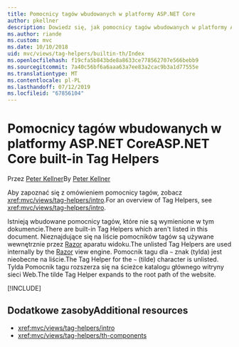 ```yaml
---
title: Pomocnicy tagów wbudowanych w platformy ASP.NET Core
author: pkellner
description: Dowiedz się, jak pomocnicy tagów wbudowanych w platformy ASP.NET Core zwiększyć produktywność.
ms.author: riande
ms.custom: mvc
ms.date: 10/10/2018
uid: mvc/views/tag-helpers/builtin-th/Index
ms.openlocfilehash: f19cfa5b843bde8a8633ce778562707e566bebb9
ms.sourcegitcommit: 7a40c56bf6a6aaa63a7ee83a2cac9b3a1d77555e
ms.translationtype: MT
ms.contentlocale: pl-PL
ms.lasthandoff: 07/12/2019
ms.locfileid: "67856104"
---
```

# <a name="aspnet-core-built-in-tag-helpers"></a><span data-ttu-id="a24d5-103">Pomocnicy tagów wbudowanych w platformy ASP.NET Core</span><span class="sxs-lookup"><span data-stu-id="a24d5-103">ASP.NET Core built-in Tag Helpers</span></span>

<span data-ttu-id="a24d5-104">Przez [Peter Kellner](https://peterkellner.net)</span><span class="sxs-lookup"><span data-stu-id="a24d5-104">By [Peter Kellner](https://peterkellner.net)</span></span>

<span data-ttu-id="a24d5-105">Aby zapoznać się z omówieniem pomocnicy tagów, zobacz <xref:mvc/views/tag-helpers/intro>.</span><span class="sxs-lookup"><span data-stu-id="a24d5-105">For an overview of Tag Helpers, see <xref:mvc/views/tag-helpers/intro>.</span></span>

<span data-ttu-id="a24d5-106">Istnieją wbudowane pomocnicy tagów, które nie są wymienione w tym dokumencie.</span><span class="sxs-lookup"><span data-stu-id="a24d5-106">There are built-in Tag Helpers which aren't listed in this document.</span></span> <span data-ttu-id="a24d5-107">Nieznajdujące się na liście pomocników tagów są używane wewnętrznie przez [Razor](xref:mvc/views/razor) aparatu widoku.</span><span class="sxs-lookup"><span data-stu-id="a24d5-107">The unlisted Tag Helpers are used internally by the [Razor](xref:mvc/views/razor) view engine.</span></span> <span data-ttu-id="a24d5-108">Pomocnik tagu dla `~` znak (tylda) jest nieobecne na liście.</span><span class="sxs-lookup"><span data-stu-id="a24d5-108">The Tag Helper for the `~` (tilde) character is unlisted.</span></span> <span data-ttu-id="a24d5-109">Tylda Pomocnik tagu rozszerza się na ścieżce katalogu głównego witryny sieci Web.</span><span class="sxs-lookup"><span data-stu-id="a24d5-109">The tilde Tag Helper expands to the root path of the website.</span></span>

[!INCLUDE[](~/includes/built-in-TH.md)]

## <a name="additional-resources"></a><span data-ttu-id="a24d5-110">Dodatkowe zasoby</span><span class="sxs-lookup"><span data-stu-id="a24d5-110">Additional resources</span></span>

* <xref:mvc/views/tag-helpers/intro>
* <xref:mvc/views/tag-helpers/th-components>
